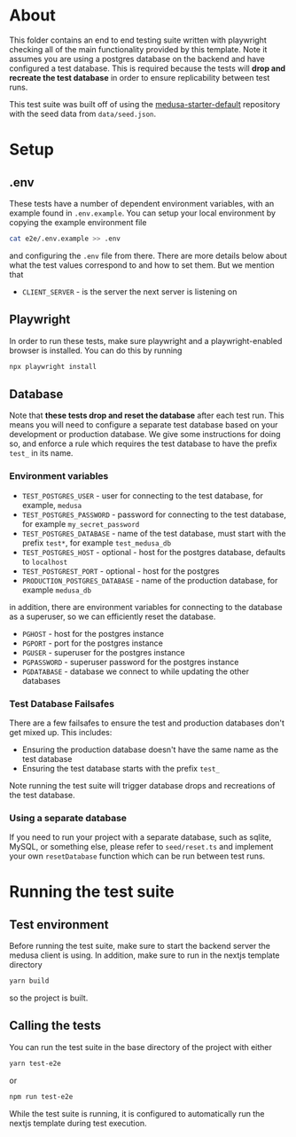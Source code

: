 # About

This folder contains an end to end testing suite written with playwright checking all of the main functionality provided by this template. Note it assumes you are using a postgres database on the backend and have configured a test database. This is required because the tests will **drop and recreate the test database** in order to ensure replicability between test runs.

This test suite was built off of using the [medusa-starter-default](https://github.com/medusajs/medusa-starter-default) repository with the seed data from `data/seed.json`.

# Setup

## .env

These tests have a number of dependent environment variables, with an example found in `.env.example`. You can setup your local environment by copying the example environment file

```sh
cat e2e/.env.example >> .env
```

and configuring the `.env` file from there. There are more details below about what the test values correspond to and how to set them. But we mention that

- `CLIENT_SERVER` - is the server the next server is listening on

## Playwright

In order to run these tests, make sure playwright and a playwright-enabled browser is installed. You can do this by running

```sh
npx playwright install
```

## Database

Note that **these tests drop and reset the database** after each test run. This means you will need to configure a separate test database based on your development or production database. We give some instructions for doing so, and enforce a rule which requires the test database to have the prefix `test_` in its name.

### Environment variables

- `TEST_POSTGRES_USER` - user for connecting to the test database, for example, `medusa`
- `TEST_POSTGRES_PASSWORD` - password for connecting to the test database, for example `my_secret_password`
- `TEST_POSTGRES_DATABASE` - name of the test database, must start with the prefix `test*`, for example `test_medusa_db`
- `TEST_POSTGRES_HOST` - optional - host for the postgres database, defaults to `localhost`
- `TEST_POSTGREST_PORT` - optional - host for the postgres
- `PRODUCTION_POSTGRES_DATABASE` - name of the production database, for example `medusa_db`

in addition, there are environment variables for connecting to the database as a superuser, so we can efficiently reset the database.

- `PGHOST` - host for the postgres instance
- `PGPORT` - port for the postgres instance
- `PGUSER` - superuser for the postgres instance
- `PGPASSWORD` - superuser password for the postgres instance
- `PGDATABASE` - database we connect to while updating the other databases

### Test Database Failsafes

There are a few failsafes to ensure the test and production databases don't get mixed up. This includes:

- Ensuring the production database doesn't have the same name as the test database
- Ensuring the test database starts with the prefix `test_`

Note running the test suite will trigger database drops and recreations of the test database.

### Using a separate database

If you need to run your project with a separate database, such as sqlite, MySQL, or something else, please refer to `seed/reset.ts` and implement your own `resetDatabase` function which can be run between test runs.

# Running the test suite

## Test environment

Before running the test suite, make sure to start the backend server the medusa client is using. In addition, make sure to run in the nextjs template directory

```sh
yarn build
```

so the project is built.

## Calling the tests

You can run the test suite in the base directory of the project with either

```sh
yarn test-e2e
```

or

```sh
npm run test-e2e
```

While the test suite is running, it is configured to automatically run the nextjs template during test execution.
